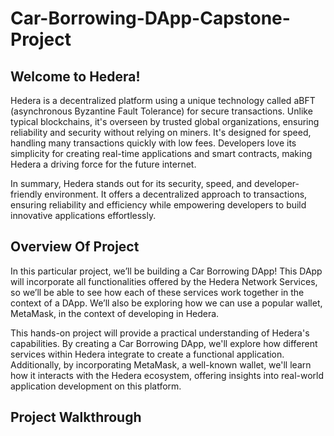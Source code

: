 # Car-Borrowing-DApp-Capstone-Project
## Welcome to Hedera!

Hedera is a decentralized platform using a unique technology called aBFT (asynchronous Byzantine Fault Tolerance) for secure transactions. Unlike typical blockchains, it's overseen by trusted global organizations, ensuring reliability and security without relying on miners. It's designed for speed, handling many transactions quickly with low fees. Developers love its simplicity for creating real-time applications and smart contracts, making Hedera a driving force for the future internet.

In summary, Hedera stands out for its security, speed, and developer-friendly environment. It offers a decentralized approach to transactions, ensuring reliability and efficiency while empowering developers to build innovative applications effortlessly.

## Overview Of Project

In this particular project, we’ll be building a Car Borrowing DApp! This DApp will incorporate all functionalities offered by the Hedera Network Services, so we’ll be able to see how each of these services work together in the context of a DApp. We’ll also be exploring how we can use a popular wallet, MetaMask, in the context of developing in Hedera.

This hands-on project will provide a practical understanding of Hedera's capabilities. By creating a Car Borrowing DApp, we'll explore how different services within Hedera integrate to create a functional application. Additionally, by incorporating MetaMask, a well-known wallet, we'll learn how it interacts with the Hedera ecosystem, offering insights into real-world application development on this platform.

## Project Walkthrough

